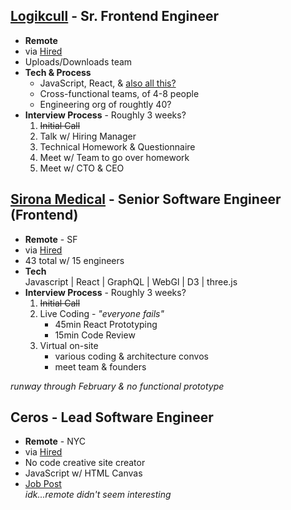 

## [Logikcull](https://www.logikcull.com/) - Sr. Frontend Engineer
- **Remote** 
- via [Hired](https://hired.com/ivrs/1295603#) 
- Uploads/Downloads team
- **Tech & Process**  
  - JavaScript, React, & [also all this?](https://www.linkedin.com/jobs/view/2635332761/)  
  - Cross-functional teams, of 4-8 people 
  - Engineering org of roughtly 40? 
- **Interview Process** - Roughly 3 weeks?
  1. <strike>Initial Call</strike>
  2. Talk w/ Hiring Manager 
  3. Technical Homework & Questionnaire   
  4. Meet w/ Team to go over homework
  5. Meet w/ CTO & CEO  



## [Sirona Medical](https://sironamedical.com/) - Senior Software Engineer (Frontend) 
- **Remote** - SF
- via [Hired](https://hired.com/ivrs/1293238)  
- 43 total w/ 15 engineers
- **Tech**  
Javascript | React | GraphQL | WebGl | D3 | three.js  
- **Interview Process** - Roughly 3 weeks?
  1. <strike>Initial Call</strike>
  2. Live Coding - *"everyone fails"*  
      - 45min React Prototyping  
      - 15min Code Review  
  3. Virtual on-site  
      - various coding & architecture convos
      - meet team & founders

*runway through February & no functional prototype*



## Ceros - Lead Software Engineer
- **Remote** - NYC
- via [Hired](https://hired.com/ivrs/1300452)
- No code creative site creator
- JavaScript w/ HTML Canvas
- [Job Post](http://labs.ceros.com/jobs/#/job/3082343)  
*idk...remote didn't seem interesting*
